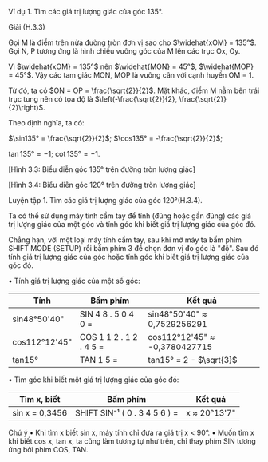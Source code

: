 Ví dụ 1. Tìm các giá trị lượng giác của góc 135°.

Giải (H.3.3)

Gọi M là điểm trên nửa đường tròn đơn vị sao cho $\widehat{xOM} = 135°$. Gọi N, P tương ứng là hình chiếu vuông góc của M lên các trục Ox, Oy.

Vì $\widehat{xOM} = 135°$ nên $\widehat{MON} = 45°$, $\widehat{MOP} = 45°$. Vậy các tam giác MON, MOP là vuông cân với cạnh huyền OM = 1.

Từ đó, ta có $ON = OP = \frac{\sqrt{2}}{2}$. Mặt khác, điểm M nằm bên trái trục tung nên có tọa độ là $\left(-\frac{\sqrt{2}}{2}, \frac{\sqrt{2}}{2}\right)$.

Theo định nghĩa, ta có:

$\sin135° = \frac{\sqrt{2}}{2}$; $\cos135° = -\frac{\sqrt{2}}{2}$;

$\tan135° = -1$; $\cot135° = -1$.

[Hình 3.3: Biểu diễn góc 135° trên đường tròn lượng giác]

[Hình 3.4: Biểu diễn góc 120° trên đường tròn lượng giác]

Luyện tập 1. Tìm các giá trị lượng giác của góc 120°(H.3.4).

Ta có thể sử dụng máy tính cầm tay để tính (đúng hoặc gần đúng) các giá trị lượng giác của một góc và tính góc khi biết giá trị lượng giác của góc đó.

Chẳng hạn, với một loại máy tính cầm tay, sau khi mở máy ta bấm phím SHIFT MODE (SETUP) rồi bấm phím 3 để chọn đơn vị đo góc là "độ". Sau đó tính giá trị lượng giác của góc hoặc tính góc khi biết giá trị lượng giác của góc đó.

• Tính giá trị lượng giác của một số góc:

Tính | Bấm phím | Kết quả
--- | --- | ---
sin48°50'40" | SIN 4 8 . 5 0 4 0 = | sin48°50'40" ≈ 0,7529256291
cos112°12'45" | COS 1 1 2 . 1 2 . 4 5 = | cos112°12'45" ≈ -0,3780427715
tan15° | TAN 1 5 = | tan15° = 2 - $\sqrt{3}$

• Tìm góc khi biết một giá trị lượng giác của góc đó:

Tìm x, biết | Bấm phím | Kết quả
--- | --- | ---
sin x = 0,3456 | SHIFT SIN⁻¹ ( 0 . 3 4 5 6 ) = | x ≈ 20°13'7"

Chú ý
• Khi tìm x biết sin x, máy tính chỉ đưa ra giá trị x < 90°.
• Muốn tìm x khi biết cos x, tan x, ta cũng làm tương tự như trên, chỉ thay phím SIN tương ứng bởi phím COS, TAN.
